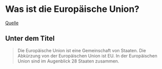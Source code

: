# Was ist die Europäische Union?

[Artikel]: https://www.nachrichtenleicht.de/die-europaeische-union-einfach-erklaert-was-ist-die.3967.de.html?dram:article_id=447203

[Quelle][Artikel]

## Unter dem Titel

> Die Europäische Union ist eine Gemeinschaft von Staaten. Die Abkürzung von der Europäischen Union ist EU. In der Europäischen Union sind im Augenblick 28 Staaten zusammen.


